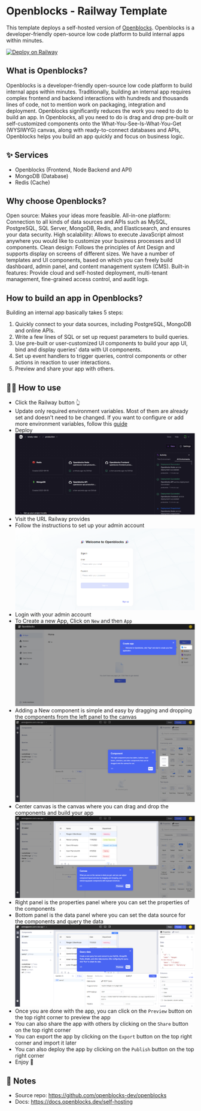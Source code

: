 # Openblocks - Railway Template

This template deploys a self-hosted version of [Openblocks](https://openblocks.dev/). Openblocks is a developer-friendly open-source low code platform to build internal apps within minutes.

[![Deploy on Railway](https://railway.app/button.svg)](https://railway.app/template/z-IiRE?referralCode=HT4TtK)

## What is Openblocks?
Openblocks is a developer-friendly open-source low code platform to build internal apps within minutes.
Traditionally, building an internal app requires complex frontend and backend interactions with hundreds and thousands lines of code, not to mention work on packaging, integration and deployment. Openblocks significantly reduces the work you need to do to build an app.
In Openblocks, all you need to do is drag and drop pre-built or self-customized components onto the What-You-See-Is-What-You-Get (WYSIWYG) canvas, along with ready-to-connect databases and APIs, Openblocks helps you build an app quickly and focus on business logic.

## ✨ Services

- Openblocks (Frontend, Node Backend and API)
- MongoDB (Database)
- Redis (Cache)

## Why choose Openblocks?
Open source: Makes your ideas more feasible.
All-in-one platform: Connection to all kinds of data sources and APIs such as MySQL, PostgreSQL, SQL Server, MongoDB, Redis, and Elasticsearch, and ensures your data security.
High scalability: Allows to execute JavaScript almost anywhere you would like to customize your business processes and UI components.
Clean design: Follows the principles of Ant Design and supports display on screens of different sizes. We have a number of templates and UI components, based on which you can freely build dashboard, admin panel, and content management system (CMS).
Built-in features: Provide cloud and self-hosted deployment, multi-tenant management, fine-grained access control, and audit logs.

## How to build an app in Openblocks?
Building an internal app basically takes 5 steps:
1. Quickly connect to your data sources, including PostgreSQL, MongoDB and online APIs.
2. Write a few lines of SQL or set up request parameters to build queries.
3. Use pre-built or user-customized UI components to build your app UI, bind and display queries' data with UI components.
4. Set up event handlers to trigger queries, control components or other actions in reaction to user interactions.
5. Preview and share your app with others.

## 💁‍♀️ How to use

- Click the Railway button 👆
- Update only required environment variables. Most of them are already set and doesn't need to be changed. If you want to configure or add more environment variables, follow this [guide](https://github.com/openblocks-dev/openblocks/tree/develop/deploy/docker)
- Deploy
![Deploy](img/setup.png)
- Visit the URL Railway provides
- Follow the instructions to set up your admin account
![Login Page](img/login.png)
- Login with your admin account
- To Create a new App, Click on `New` and then `App`
![Create Page](img/Newapp.png)
- Adding a New component is simple and easy by dragging and dropping the components from the left panel to the canvas
![Drag and Drop](img/Components.png)
- Center canvas is the canvas where you can drag and drop the components and build your app
![Flow](img/flow.png)
- Right panel is the properties panel where you can set the properties of the components
- Bottom panel is the data panel where you can set the data source for the components and query the data
![Data](img/query.png)
- Once you are done with the app, you can click on the `Preview` button on the top right corner to preview the app
- You can also share the app with others by clicking on the `Share` button on the top right corner
- You can export the app by clicking on the `Export` button on the top right corner and import it later 
- You can also deploy the app by clicking on the `Publish` button on the top right corner
- Enjoy 🎉

## 📝 Notes

- Source repo: https://github.com/openblocks-dev/openblocks
- Docs: https://docs.openblocks.dev/self-hosting